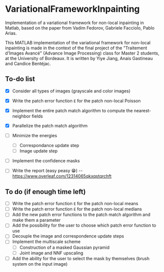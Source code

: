 # VariationalFrameworkInpainting
Implementation of a variational framework for non-local inpainting in Matlab, based on the paper from Vadim Fedorov, Gabriele Facciolo, Pablo Arias.

This MATLAB implementation of the variational framework for non-local inpainting is made in the context of the final project of the "Traitement d'Images Avancé" (Advance Image Processing) class for Master 2 students, at the University of Bordeaux. It is written by Yiye Jiang, Anais Gastineau and Candice Bentéjac.

## To-do list
- [x] Consider all types of images (grayscale and color images)
- [x] Write the patch error function `E` for the patch non-local Poisson
- [x] Implement the entire patch match algorithm to compute the nearest-neighbor fields
- [x] Parallelize the patch match algorithm
- [ ] Minimize the energies
    - [ ] Correspondance update step
    - [ ] Image update step
- [ ] Implement the confidence masks
- [ ] Write the report (easy peasy :grin:) -- https://www.overleaf.com/12314065qkxqstqrchft


## To do (if enough time left)
- [ ] Write the patch error function `E` for the patch non-local means
- [ ] Write the patch error function `E` for the patch non-local medians
- [ ] Add the new patch error functions to the patch match algorithm and make them a parameter
- [ ] Add the possibility for the user to choose which patch error function to use
- [ ] Decouple the image and correspondence update steps
- [ ] Implement the multiscale scheme
    - [ ] Construction of a masked Gaussian pyramid
    - [ ] Joint image and NNF upscaling
- [ ] Add the ability for the user to select the mask by themselves (brush system on the input image)
